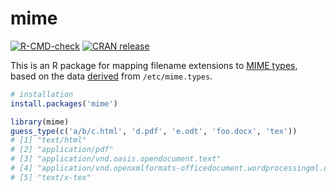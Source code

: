 # mime

<!-- badges: start -->
[![R-CMD-check](https://github.com/yihui/mime/workflows/R-CMD-check/badge.svg)](https://github.com/yihui/mime/actions)
[![CRAN release](https://www.r-pkg.org/badges/version/mime)](https://cran.r-project.org/package=mime)
<!-- badges: end -->

This is an R package for mapping filename extensions to [MIME
types](https://en.wikipedia.org/wiki/Internet_media_type), based on the data
[derived](R/mime.R) from `/etc/mime.types`.

```r
# installation
install.packages('mime')

library(mime)
guess_type(c('a/b/c.html', 'd.pdf', 'e.odt', 'foo.docx', 'tex'))
# [1] "text/html"                                                              
# [2] "application/pdf"                                                        
# [3] "application/vnd.oasis.opendocument.text"                                
# [4] "application/vnd.openxmlformats-officedocument.wordprocessingml.document"
# [5] "text/x-tex"
```
